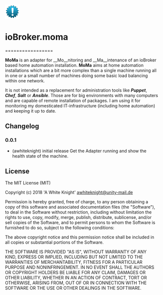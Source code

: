 ![Logo](admin/moma.png)
# ioBroker.moma
=================

__MoMa__ is an adapter for __Mo__nitoring and __Ma__intenance of an ioBroker based home automation installation.
__MoMa__ aims at home automation installations which are a bit more complex than a single machine running all in one or a small number of machines doing some basic load balancing within one network.

It is not intended as a replacement for administration tools like ___Puppet___, ___Chef___, ___Salt___ or ___Ansible___.
Those are for big environments with many computers and are capable of remote installation of packages.
I am using it for monitoring my domesticated IT-infrastructure (including home automation) and keeping it up to date.

## Changelog


### 0.0.1
* (awhiteknight) initial release
Get the Adapter running and show the health state of the machine.

## License
The MIT License (MIT)

Copyright (c) 2018 'A White Knight' <awhiteknight@unity-mail.de>

Permission is hereby granted, free of charge, to any person obtaining a copy
of this software and associated documentation files (the "Software"), to deal
in the Software without restriction, including without limitation the rights
to use, copy, modify, merge, publish, distribute, sublicense, and/or sell
copies of the Software, and to permit persons to whom the Software is
furnished to do so, subject to the following conditions:

The above copyright notice and this permission notice shall be included in
all copies or substantial portions of the Software.

THE SOFTWARE IS PROVIDED "AS IS", WITHOUT WARRANTY OF ANY KIND, EXPRESS OR
IMPLIED, INCLUDING BUT NOT LIMITED TO THE WARRANTIES OF MERCHANTABILITY,
FITNESS FOR A PARTICULAR PURPOSE AND NONINFRINGEMENT. IN NO EVENT SHALL THE
AUTHORS OR COPYRIGHT HOLDERS BE LIABLE FOR ANY CLAIM, DAMAGES OR OTHER
LIABILITY, WHETHER IN AN ACTION OF CONTRACT, TORT OR OTHERWISE, ARISING FROM,
OUT OF OR IN CONNECTION WITH THE SOFTWARE OR THE USE OR OTHER DEALINGS IN
THE SOFTWARE.
